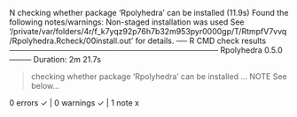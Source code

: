 N  checking whether package ‘Rpolyhedra’ can be installed (11.9s)
   Found the following notes/warnings:
     Non-staged installation was used
   See ‘/private/var/folders/4r/f_k7yqz92p76h7b32m953pyr0000gp/T/RtmpfV7vvq/Rpolyhedra.Rcheck/00install.out’ for details.
── R CMD check results ────────────────────────────────────── Rpolyhedra 0.5.0 ────
Duration: 2m 21.7s

> checking whether package ‘Rpolyhedra’ can be installed ... NOTE
  See below...

0 errors ✓ | 0 warnings ✓ | 1 note x